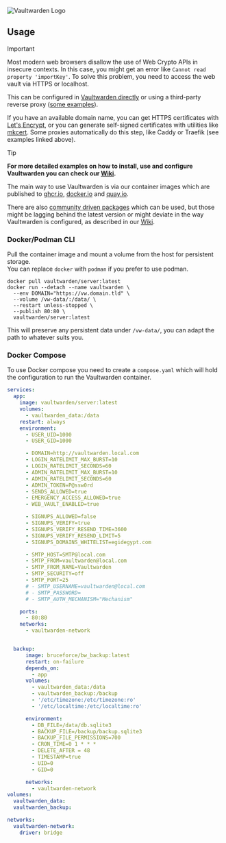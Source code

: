 ![Vaultwarden Logo](./resources/vaultwarden-logo-auto.svg)


## Usage

> [!IMPORTANT]
> Most modern web browsers disallow the use of Web Crypto APIs in insecure contexts. In this case, you might get an error like `Cannot read property 'importKey'`. To solve this problem, you need to access the web vault via HTTPS or localhost.
>
>This can be configured in [Vaultwarden directly](https://github.com/dani-garcia/vaultwarden/wiki/Enabling-HTTPS) or using a third-party reverse proxy ([some examples](https://github.com/dani-garcia/vaultwarden/wiki/Proxy-examples)).
>
>If you have an available domain name, you can get HTTPS certificates with [Let's Encrypt](https://letsencrypt.org/), or you can generate self-signed certificates with utilities like [mkcert](https://github.com/FiloSottile/mkcert). Some proxies automatically do this step, like Caddy or Traefik (see examples linked above).

> [!TIP]
>**For more detailed examples on how to install, use and configure Vaultwarden you can check our [Wiki](https://github.com/dani-garcia/vaultwarden/wiki).**

The main way to use Vaultwarden is via our container images which are published to [ghcr.io](https://github.com/dani-garcia/vaultwarden/pkgs/container/vaultwarden), [docker.io](https://hub.docker.com/r/vaultwarden/server) and [quay.io](https://quay.io/repository/vaultwarden/server).

There are also [community driven packages](https://github.com/dani-garcia/vaultwarden/wiki/Third-party-packages) which can be used, but those might be lagging behind the latest version or might deviate in the way Vaultwarden is configured, as described in our [Wiki](https://github.com/dani-garcia/vaultwarden/wiki).


### Docker/Podman CLI

Pull the container image and mount a volume from the host for persistent storage.<br>
You can replace `docker` with `podman` if you prefer to use podman.

```shell
docker pull vaultwarden/server:latest
docker run --detach --name vaultwarden \
  --env DOMAIN="https://vw.domain.tld" \
  --volume /vw-data/:/data/ \
  --restart unless-stopped \
  --publish 80:80 \
  vaultwarden/server:latest
```

This will preserve any persistent data under `/vw-data/`, you can adapt the path to whatever suits you.

### Docker Compose

To use Docker compose you need to create a `compose.yaml` which will hold the configuration to run the Vaultwarden container.

```yaml
services:
  app:
    image: vaultwarden/server:latest
    volumes:
      - vaultwarden_data:/data
    restart: always
    environment:
      - USER_UID=1000
      - USER_GID=1000

      - DOMAIN=http://vaultwarden.local.com
      - LOGIN_RATELIMIT_MAX_BURST=10
      - LOGIN_RATELIMIT_SECONDS=60
      - ADMIN_RATELIMIT_MAX_BURST=10
      - ADMIN_RATELIMIT_SECONDS=60
      - ADMIN_TOKEN=P@ssw0rd
      - SENDS_ALLOWED=true
      - EMERGENCY_ACCESS_ALLOWED=true
      - WEB_VAULT_ENABLED=true

      - SIGNUPS_ALLOWED=false
      - SIGNUPS_VERIFY=true
      - SIGNUPS_VERIFY_RESEND_TIME=3600
      - SIGNUPS_VERIFY_RESEND_LIMIT=5
      - SIGNUPS_DOMAINS_WHITELIST=egidegypt.com

      - SMTP_HOST=SMTP@local.com
      - SMTP_FROM=vaultwarden@local.com
      - SMTP_FROM_NAME=Vaultwarden
      - SMTP_SECURITY=off
      - SMTP_PORT=25
      # - SMTP_USERNAME=vaultwarden@local.com
      # - SMTP_PASSWORD=
      # - SMTP_AUTH_MECHANISM="Mechanism"

    ports:
      - 80:80
    networks:
      - vaultwarden-network


  backup:
      image: bruceforce/bw_backup:latest
      restart: on-failure
      depends_on:
        - app
      volumes:
        - vaultwarden_data:/data
        - vaultwarden_backup:/backup
        - '/etc/timezone:/etc/timezone:ro'
        - '/etc/localtime:/etc/localtime:ro'

      environment:
        - DB_FILE=/data/db.sqlite3
        - BACKUP_FILE=/backup/backup.sqlite3
        - BACKUP_FILE_PERMISSIONS=700
        - CRON_TIME=0 1 * * *
        - DELETE_AFTER = 48
        - TIMESTAMP=true
        - UID=0
        - GID=0

      networks:
        - vaultwarden-network
volumes:
  vaultwarden_data:
  vaultwarden_backup:

networks:
  vaultwarden-network:
    driver: bridge


```
